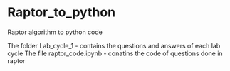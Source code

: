 # Raptor_to_python

Raptor algorithm to python code

The folder Lab_cycle_1 - contains the questions and answers of each lab cycle
The file raptor_code.ipynb - conatins the code of questions done in raptor
